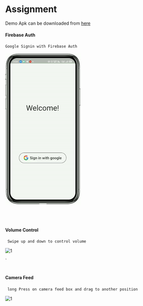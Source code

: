 # Assignment

Demo Apk can be downloaded from [here](https://drive.google.com/drive/folders/1VOl6ynpRXI2zKBTwAZnYtKFUR9qJRW3r?usp=sharing)

#### Firebase Auth
  `Google Signin with Firebase Auth`
  
![1](demo/demo1.gif)

 
 
<br><br>
#### Volume Control 
 ` Swipe up and down to control volume`
 
![1](demo/demo2.gif)

  `
<br><br>
#### Camera Feed
 ` long Press on camera feed box and drag to another position`
 
![1](demo/demo3.gif)

 
